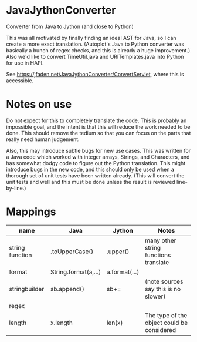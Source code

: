 # JavaJythonConverter

Converter from Java to Jython (and close to Python)

This was all motivated by finally finding an ideal AST for Java, so I can create a more exact
translation.  (Autoplot's Java to Python converter was basically a bunch of regex checks, and
this is already a huge improvement.)  Also we'd like to convert TimeUtil.java and URITemplates.java
into Python for use in HAPI.

See https://jfaden.net/JavaJythonConverter/ConvertServlet, where this is accessible.

# Notes on use
Do not expect for this to completely translate the code.  This is probably an impossible goal,
and the intent is that this will reduce the work needed to be done.  This should remove the 
tedium so that you can focus on the parts that really need human judgement.

Also, this may introduce subtle bugs for new use cases.  This was written for a Java code which
worked with integer arrays, Strings, and Characters, and has somewhat dodgy code to figure out
the Python translation.  This might introduce bugs in the new code, and this should only be used
when a thorough set of unit tests have been written already.  (This will convert the unit tests
and well and this must be done unless the result is reviewed line-by-line.)

# Mappings
| name|  Java  	| Jython  	| Notes |
|---	|---	|---	|--- |
| string function | .toUpperCase() | .upper() | many other string functions translate |
| format  	| String.format(a,...)  	| a.format(...)  	| |
|  stringbuilder 	|  sb.append() 	| sb+= | (note sources say this is no slower)  	|
|  regex 	|   	|   	|  |
| length | x.length | len(x) | The type of the object could be considered |
